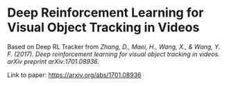 # Deep Reinforcement Learning for Visual Object Tracking in Videos
Based on Deep RL Tracker from 
*Zhang, D., Maei, H., Wang, X., & Wang, Y. F. (2017). Deep reinforcement learning for visual object tracking in videos. arXiv preprint arXiv:1701.08936.*

Link to paper: https://arxiv.org/abs/1701.08936

